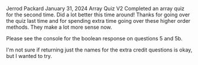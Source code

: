 Jerrod Packard
January 31, 2024
Array Quiz V2
Completed an array quiz for the second time. Did a lot better this time around! Thanks for going over the quiz last time and for spending extra time going over these higher order methods. They make a lot more sense now. 

Please see the console for the boolean response on questions 5 and 5b.

I'm not sure if returning just the names for the extra credit questions is okay, but I wanted to try.